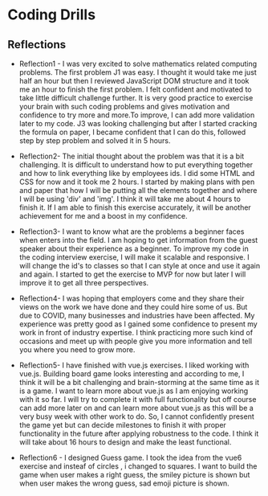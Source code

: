 # Coding Drills
## Reflections
* Reflection1 -
 I was very excited to solve mathematics related computing problems. The first problem J1 was easy. I thought it would take me just half an hour but then I reviewed JavaScript DOM structure and it took me an hour to finish the first problem. I felt confident and motivated to take little difficult challenge further. It is very good practice to exercise your brain with such coding problems and gives motivation and confidence to try more and more.To improve, I can add more validation later to my code.
J3 was looking challenging but after I started cracking the formula on paper, I became confident that I can do this, followed step by step problem and solved it in 5 hours.

* Reflection2-
The initial thought about the problem was that it is a bit challenging. It is difficult to understand how to put everything together and how to link everything like by employees ids. I did some HTML and CSS for now and it took me 2 hours. I started by making plans with pen and paper that how I will be putting all the elements together and where I will be using 'div' and 'img'. I think it will take me about 4 hours to finish it. If I am able to finish this exercise accurately, it will be another achievement for me and a boost in my confidence.

* Reflection3-
I want to know what are the problems a beginner faces when enters into the field. I am hoping to get information from the guest speaker about their experience as a beginner. To improve my code in the coding interview exercise, I will make it scalable and responsive. I will change the id's to classes so that I can style at once and use it again and again. I started to get the exercise to MVP for now but later I will improve it to get all three perspectives.
* Reflection4-
I was hoping that employers come and they share their views on the work we have done and they could hire some of us. But due to COVID, many businesses and industries have been affected. My experience was pretty good as I gained some confidence to present my work in front of industry expertise. I think practicing more such kind of occasions and meet up with people give you more information and tell you where you need to grow more.
* Reflection5-
I have finished with vue.js exercises. I liked working with vue.js. Building board game looks interesting and 
according to me, I think it will be a bit challenging and brain-storming at the same time as it is a game.
 I want to learn more about vue.js as I am enjoying working with it so far.
 I will try to complete it with full functionality but off course can add more later on and can learn more about vue.js 
 as this will be a very busy week with other work to do. So, I cannot confidently present the game yet but can decide milestones to finish it with proper functionality in the future after applying robustness to the code. I think it will take about 16 hours to design and make the least functional.
 * Reflection6 - 
 I designed Guess game. I took the idea from the vue6 exercise and insteaf of circles , i changed to squares. I want to build the game when user makes a right guess,
 the smiley picture is shown but when user makes the wrong guess, sad emoji picture is shown.
 
 